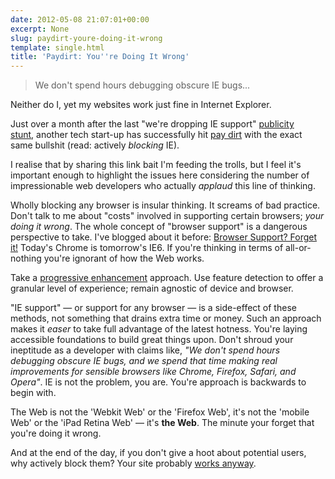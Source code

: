 ```yaml
---
date: 2012-05-08 21:07:01+00:00
excerpt: None
slug: paydirt-youre-doing-it-wrong
template: single.html
title: 'Paydirt: You''re Doing It Wrong'
---
```


<blockquote><p>We don't spend hours debugging obscure IE bugs...</p></blockquote>


Neither do I, yet my websites work just fine in Internet Explorer.

Just over a month after the last "we're dropping IE support" [publicity stunt](http://dbushell.com/2012/04/02/dropping-ie-support/), another tech start-up has successfully hit [pay dirt](http://news.ycombinator.com/item?id=3941799) with the exact same bullshit (read: actively _blocking_ IE).

I realise that by sharing this link bait I'm feeding the trolls, but I feel it's important enough to highlight the issues here considering the number of impressionable web developers who actually _applaud_ this line of thinking.

Wholly blocking any browser is insular thinking. It screams of bad practice. Don't talk to me about "costs" involved in supporting certain browsers; _your doing it wrong_. The whole concept of "browser support" is a dangerous perspective to take. I've blogged about it before: [Browser Support? Forget it!](http://dbushell.com/2012/03/03/forget-about-browser-support/) Today's Chrome is tomorrow's IE6. If you're thinking in terms of all-or-nothing you're ignorant of how the Web works.

Take a [progressive enhancement](http://www.alistapart.com/articles/understandingprogressiveenhancement/) approach. Use feature detection to offer a granular level of experience; remain agnostic of device and browser.

"IE support" — or support for any browser — is a side-effect of these methods, not something that drains extra time or money. Such an approach makes it _easer_ to take full advantage of the latest hotness. You're laying accessible foundations to build great things upon. Don't shroud your ineptitude as a developer with claims like, _"We don't spend hours debugging obscure IE bugs, and we spend that time making real improvements for sensible browsers like Chrome, Firefox, Safari, and Opera"_. IE is not the problem, you are. You're approach is backwards to begin with.

The Web is not the 'Webkit Web' or the 'Firefox Web', it's not the 'mobile Web' or the 'iPad Retina Web' — it's **the Web**. The minute your forget that you're doing it wrong.

And at the end of the day, if you don't give a hoot about potential users, why actively block them? Your site probably [works anyway](http://blog.reybango.com/2012/05/08/hey-paydirt-your-site-works-just-fine-in-ie/).
